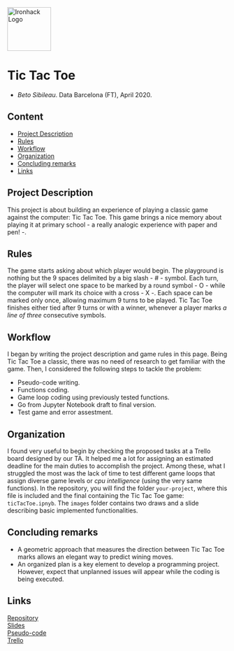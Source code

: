 <img src="https://bit.ly/2VnXWr2" alt="Ironhack Logo" width="100"/>

# Tic Tac Toe
* *Beto Sibileau*. Data Barcelona (FT), April 2020.

<!---
Ask about Cohort
* 
-->

## Content
- [Project Description](#project-description)
- [Rules](#rules)
- [Workflow](#workflow)
- [Organization](#organization)
- [Concluding remarks](#conclusion)
- [Links](#links)

## Project Description
This project is about building an experience of playing a classic game against the computer: Tic Tac Toe.
This game brings a nice memory about playing it at primary school - a really analogic experience with paper and pen! -.

<!---
Write a short description of your project. Write 1-2 sentences about the game you chose to build and why. it has a kind of geometric thinking
-->

## Rules
The game starts asking about which player would begin. The playground is nothing but the 9 spaces delimited by a big slash - # - symbol. Each turn, the player will select one space to be marked by a round symbol - O - while the computer will mark its choice with a cross - X -. Each space can be marked only once, allowing maximum 9 turns to be played. Tic Tac Toe finishes either tied after 9 turns or with a winner, whenever a player marks *a line of three* consecutive symbols.

<!---
Briefly describe the rules of the game.
-->

## Workflow
I began by writing the project description and game rules in this page. Being Tic Tac Toe a classic, there was no need of research to get familiar with the game. Then, I considered the following steps to tackle the problem:

* Pseudo-code writing.
* Functions coding.
* Game loop coding using previously tested functions.
* Go from Jupyter Notebook draft to final version.
* Test game and error assestment.


<!---
Given the popularity of the game, it did not need any time of research at all  
I began by this project write-up up this project description
Draft in jupyter. Follow Trello proposed!
Outline the workflow you used in your project. What are the steps you went through?
-->

## Organization
I found very useful to begin by checking the proposed tasks at a Trello board designed by our TA. It helped me a lot for assigning an estimated deadline for the main duties to accomplish the project. Among these, what I struggled the most was the lack of time to test different game loops that assign diverse game levels or *cpu intelligence* (using the very same functions).
In the repository, you will find the folder `your-project`, where this file is included and the final containing the Tic Tac Toe game: `ticTacToe.ipnyb`. The `images` folder contains two draws and a slide describing basic implemented functionalities.

## Concluding remarks

- A geometric approach that measures the direction between Tic Tac Toe marks allows an elegant way to predict wining moves.
- An organized plan is a key element to develop a programming project. However, expect that unplanned issues will appear while the coding is being executed.


<!---

devel A compromise between Learning experience. while the project is being coded.

has been succesfully used to predict either user or cpu wining

different use of the same functions, to allow diverse game levels or .

How did you organize your work? Did you use any tools like a kanban board?

What does your repository look like? Explain your folder and file structure.
-->

## Links

<!---
Include links to your repository, slides and kanban board. Feel free to include any other links associated with your project.
interesting to check for presentations! https://slides.com/
-->

[Repository](https://github.com/beto-Sibileau/Project-Week-1-Build-Your-Own-Game)  
[Slides](https://drive.google.com/file/d/14g1u3DXgibKcpxGe8KJz15A5_jJIRjFT/view?usp=sharing)  
[Pseudo-code](https://drive.google.com/file/d/1AfG1e5y3zQ0BYpsn4SdWKNn5vhfdyraW/view?usp=sharing)  
[Trello](https://trello.com/b/Tf64TFix/project-1-tic-tac-toe)
